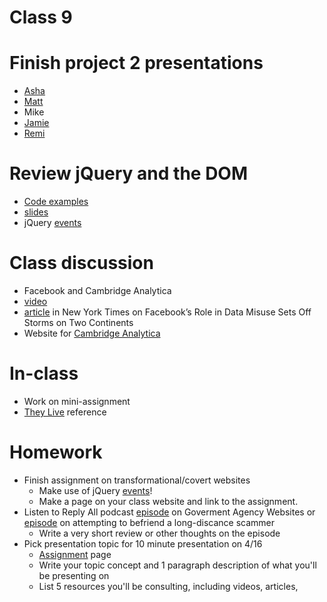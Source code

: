 # Class 9

# Finish project 2 presentations
* [Asha](http://storm.usc.edu/~asharao/project2.html)
* [Matt](http://storm.usc.edu/~mhanisch/twine/landing_page/index.html)
* Mike
* [Jamie](http://storm.usc.edu/~jamieali/assignment2/landingpage2.html)
* [Remi](http://storm.usc.edu/~rwedin/projects.html)

# Review jQuery and the DOM
* [Code examples](https://github.com/lee2sman/reading-and-writing-the-web/tree/master/classes/class7_code/jQuery_code)
* [slides](https://github.com/lee2sman/reading-and-writing-the-web/blob/master/slides/jquery.pdf)
* jQuery [events](https://www.w3schools.com/jquery/jquery_events.asp)

# Class discussion
* Facebook and Cambridge Analytica
* [video](https://www.nytimes.com/video/technology/100000005811544/why-leaving-facebook-doesnt-always-mean-quitting-facebook.html)
* [article](https://www.nytimes.com/2018/03/18/us/cambridge-analytica-facebook-privacy-data.html) in New York Times on Facebook’s Role in Data Misuse Sets Off Storms on Two Continents
* Website for [Cambridge Analytica](https://cambridgeanalytica.org/)

# In-class
* Work on mini-assignment
* [They Live](https://www.youtube.com/watch?v=JI8AMRbqY6w) reference

# Homework
* Finish assignment on transformational/covert websites
	* Make use of jQuery [events](https://www.w3schools.com/jquery/jquery_events.asp)!
	* Make a page on your class website and link to the assignment.
* Listen to Reply All podcast [episode](https://www.gimletmedia.com/reply-all/34-dmv-nation) on Goverment Agency Websites or [episode](https://www.gimletmedia.com/reply-all/long-distance) on attempting to befriend a long-discance scammer
	* Write a very short review or other thoughts on the episode
* Pick presentation topic for 10 minute presentation on 4/16
	* [Assignment](../projects/presentations.md) page
	* Write your topic concept and 1 paragraph description of what you'll be presenting on
	* List 5 resources you'll be consulting, including videos, articles, 
